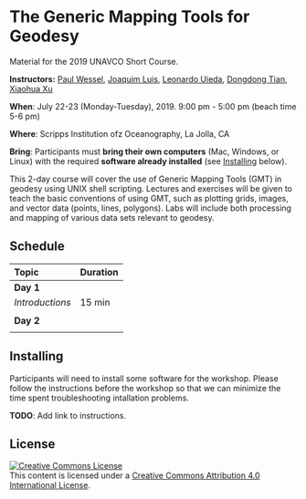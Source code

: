 # The Generic Mapping Tools for Geodesy

Material for the 2019 UNAVCO Short Course.

**Instructors:** 
[Paul Wessel](http://www.soest.hawaii.edu/wessel/), 
[Joaquim Luis](http://w3.ualg.pt/~jluis/),
[Leonardo Uieda](http://www.leouieda.com),
[Dongdong Tian](https://msu.edu/~tiandong/),
[Xiaohua Xu](https://www.researchgate.net/profile/Xiaohua_Xu7)

**When**:
July 22-23 (Monday-Tuesday), 2019. 9:00 pm - 5:00 pm (beach time 5-6 pm)

**Where**:
Scripps Institution ofz Oceanography, La Jolla, CA

**Bring**:
Participants must **bring their own computers** (Mac, Windows, or Linux) with the
required **software already installed** (see [Installing](installing) below).

This 2-day course will cover the use of Generic Mapping Tools (GMT) in geodesy 
using UNIX shell scripting. Lectures and exercises will be given to teach the 
basic conventions of using GMT, such as plotting grids, images, and vector data 
(points, lines, polygons). Labs will include both processing and mapping of 
various data sets relevant to geodesy.

## Schedule

| **Topic** | **Duration** |
|:----------|:-------------|
| **Day 1** | |
| *Introductions* | 15 min |
|  | |
| **Day 2** | |
|  | |

## Installing

Participants will need to install some software for the workshop.
Please follow the instructions before the workshop so that we can 
minimize the time spent troubleshooting intallation problems.

**TODO**: Add link to instructions.

## License

<a rel="license" href="http://creativecommons.org/licenses/by/4.0/"><img alt="Creative Commons License" style="border-width:0" src="https://i.creativecommons.org/l/by/4.0/88x31.png" /></a><br />This content is licensed under a
<a rel="license" href="http://creativecommons.org/licenses/by/4.0/">Creative Commons Attribution 4.0 International License</a>.
